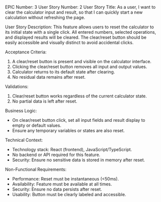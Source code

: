EPIC Number: 3
User Story Number: 2
User Story Title: As a user, I want to clear the calculator input and result, so that I can quickly start a new calculation without refreshing the page.

User Story Description: This feature allows users to reset the calculator to its initial state with a single click. All entered numbers, selected operations, and displayed results will be cleared. The clear/reset button should be easily accessible and visually distinct to avoid accidental clicks.

Acceptance Criteria:
1. A clear/reset button is present and visible on the calculator interface.
2. Clicking the clear/reset button removes all input and output values.
3. Calculator returns to its default state after clearing.
4. No residual data remains after reset.

Validations:
1. Clear/reset button works regardless of the current calculator state.
2. No partial data is left after reset.

Business Logic:
- On clear/reset button click, set all input fields and result display to empty or default values.
- Ensure any temporary variables or states are also reset.

Technical Context:
- Technology stack: React (frontend), JavaScript/TypeScript.
- No backend or API required for this feature.
- Security: Ensure no sensitive data is stored in memory after reset.

Non-Functional Requirements:
- Performance: Reset must be instantaneous (<50ms).
- Availability: Feature must be available at all times.
- Security: Ensure no data persists after reset.
- Usability: Button must be clearly labeled and accessible.